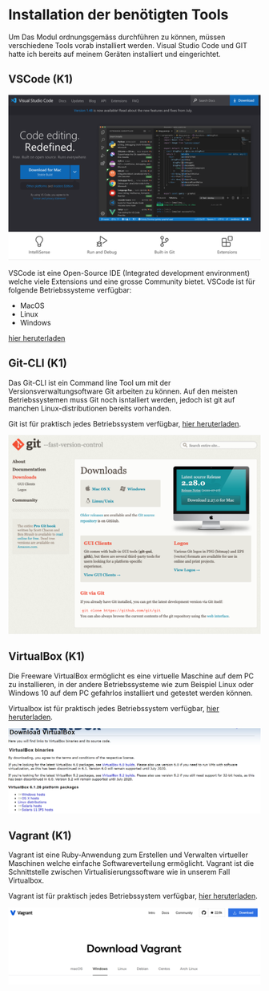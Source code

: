 # Installation der benötigten Tools

Um Das Modul ordnungsgemäss durchführen zu können, müssen verschiedene Tools vorab installiert werden.
Visual Studio Code und GIT hatte ich bereits auf meinem Geräten installiert und eingerichtet.


## VSCode (K1)

<img src="https://github.com/nikstutz/M300-BIST/blob/main/images/Bildschirmfoto1.png" alt="VSCode download Page" width="600px">

VSCode ist eine Open-Source IDE (Integrated development environment) welche viele Extensions und eine grosse Community bietet. VSCode ist für folgende Betriebssysteme verfügbar:

* MacOS
* Linux 
* Windows

[hier heruterladen](https://code.visualstudio.com/download)


## Git-CLI (K1)

Das Git-CLI ist ein Command line Tool um mit der Versionsverwaltungsoftware Git arbeiten zu können. Auf den meisten Betriebssystemen muss Git noch isntalliert werden, jedoch ist git auf manchen Linux-distributionen bereits vorhanden.

Git ist für praktisch jedes Betriebssystem verfügbar, [hier heruterladen](https://git-scm.com/downloads).

<img src="https://github.com/nikstutz/M300-BIST/blob/main/images/Bildschirmfoto2.png" alt="VSCode download Page" width="600px">

## VirtualBox (K1)

Die Freeware VirtualBox ermöglicht es eine virtuelle Maschine auf dem PC zu installieren, in der andere Betriebssysteme wie zum Beispiel Linux oder Windows 10 auf dem PC gefahrlos installiert und getestet werden können.

Virtualbox ist für praktisch jedes Betriebssystem verfügbar, [hier heruterladen](https://www.virtualbox.org/wiki/Downloads).

<img src="https://github.com/nikstutz/M300-BIST/blob/main/images/Bildschirmfoto4.png" alt="VSCode download Page" width="600px">

## Vagrant (K1)
Vagrant ist eine Ruby-Anwendung zum Erstellen und Verwalten virtueller Maschinen welche einfache Softwareverteilung ermöglicht. Vagrant ist die Schnittstelle zwischen Virtualisierungssoftware wie in unserem Fall Virtualbox.

Vagrant ist für praktisch jedes Betriebssystem verfügbar, [hier heruterladen](https://www.vagrantup.com/downloads).

<img src="https://github.com/nikstutz/M300-BIST/blob/main/images/Bildschirmfoto3.png" alt="VSCode download Page" width="600px">



